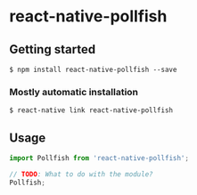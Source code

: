 # react-native-pollfish

## Getting started

`$ npm install react-native-pollfish --save`

### Mostly automatic installation

`$ react-native link react-native-pollfish`

## Usage
```javascript
import Pollfish from 'react-native-pollfish';

// TODO: What to do with the module?
Pollfish;
```
